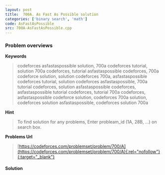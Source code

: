 ```yaml
---
layout: post
title:  700A. As Fast As Possible solution
categories: ['binary search', 'math']
code: AsFastAsPossible
src: 700A-AsFastAsPossible.cpp
---
```

### **Problem overviews**

**Keywords**
> codeforces asfastaspossible solution, 700a codeforces tutorial, solution 700a codeforces, tutorial asfastaspossible codeforces, 700a codeforce solution, solution codeforces 700a, asfastaspossible codeforces tutorial, solution codeforces asfastaspossible, 700a tutorial codeforces, solution asfastaspossible codeforces, asfastaspossible tutorial codeforces, tutorial 700a codeforces, asfastaspossible codeforce solution, codeforces 700a solution, codeforces solution asfastaspossible, codeforces solution 700a

**Hint**
> To find solution for any problems, Enter probleam_id (1A, 28B, ...) on search box. 

**Problems Url**
> [https://codeforces.com/problemset/problem/700/A](https://codeforces.com/problemset/problem/700/A){:rel="nofollow"}{:target="_blank"}

#### **Solution**



